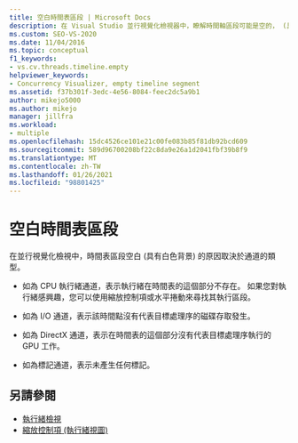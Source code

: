```yaml
---
title: 空白時間表區段 | Microsoft Docs
description: 在 Visual Studio 並行視覺化檢視器中，瞭解時間軸區段可能是空的， (具有某種通道的白色背景) 。
ms.custom: SEO-VS-2020
ms.date: 11/04/2016
ms.topic: conceptual
f1_keywords:
- vs.cv.threads.timeline.empty
helpviewer_keywords:
- Concurrency Visualizer, empty timeline segment
ms.assetid: f37b301f-3edc-4e56-8084-feec2dc5a9b1
author: mikejo5000
ms.author: mikejo
manager: jillfra
ms.workload:
- multiple
ms.openlocfilehash: 15dc4526ce101e21c00fe083b85f81db92bcd609
ms.sourcegitcommit: 589d96700208bf22c8da9e26a1d2041fbf39b8f9
ms.translationtype: MT
ms.contentlocale: zh-TW
ms.lasthandoff: 01/26/2021
ms.locfileid: "98801425"
---
```

# <a name="empty-timeline-segment"></a>空白時間表區段
在並行視覺化檢視中，時間表區段空白 (具有白色背景) 的原因取決於通道的類型。

- 如為 CPU 執行緒通道，表示執行緒在時間表的這個部分不存在。 如果您對執行緒感興趣，您可以使用縮放控制項或水平捲動來尋找其執行區段。

- 如為 I/O 通道，表示該時間點沒有代表目標處理序的磁碟存取發生。

- 如為 DirectX 通道，表示在時間表的這個部分沒有代表目標處理序執行的 GPU 工作。

- 如為標記通道，表示未產生任何標記。

## <a name="see-also"></a>另請參閱
- [執行緒檢視](../profiling/threads-view-parallel-performance.md)
- [縮放控制項 (執行緒視圖) ](../profiling/zoom-control-threads-view.md)